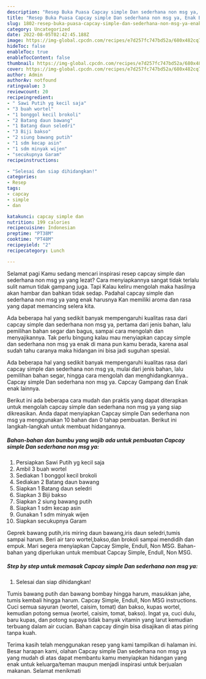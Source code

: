 ```yaml
---
description: "Resep Buka Puasa Capcay simple Dan sederhana non msg ya, Enak Banget"
title: "Resep Buka Puasa Capcay simple Dan sederhana non msg ya, Enak Banget"
slug: 1802-resep-buka-puasa-capcay-simple-dan-sederhana-non-msg-ya-enak-banget
category: Uncategorized
date: 2022-08-05T02:42:45.188Z
image: https://img-global.cpcdn.com/recipes/e7d257fc747bd52a/680x482cq70/capcay-simple-dan-sederhana-non-msg-ya-foto-resep-utama.jpg
hideToc: false
enableToc: true
enableTocContent: false
thumbnail: https://img-global.cpcdn.com/recipes/e7d257fc747bd52a/680x482cq70/capcay-simple-dan-sederhana-non-msg-ya-foto-resep-utama.jpg
cover: https://img-global.cpcdn.com/recipes/e7d257fc747bd52a/680x482cq70/capcay-simple-dan-sederhana-non-msg-ya-foto-resep-utama.jpg
author: Admin
authorAv: notfound
ratingvalue: 3
reviewcount: 20
recipeingredient:
- " Sawi Putih yg kecil saja"
- "3 buah wortel"
- "1 bonggol kecil brokoli"
- "2 Batang daun bawang"
- "1 Batang daun seledri"
- "3 Biji bakso"
- "2 siung bawang putih"
- "1 sdm kecap asin"
- "1 sdm minyak wijen"
- "secukupnya Garam"
recipeinstructions:

- "Selesai dan siap dihidangkan!"
categories:
- Resep
tags:
- capcay
- simple
- dan

katakunci: capcay simple dan 
nutrition: 199 calories
recipecuisine: Indonesian
preptime: "PT38M"
cooktime: "PT48M"
recipeyield: "2"
recipecategory: Lunch

---
```



Selamat pagi Kamu sedang mencari inspirasi resep capcay simple dan sederhana non msg ya yang lezat? Cara menyiapkannya sangat tidak terlalu sulit namun tidak gampang juga. Tapi Kalau keliru mengolah maka hasilnya akan hambar dan bahkan tidak sedap. Padahal capcay simple dan sederhana non msg ya yang enak harusnya Kan memiliki aroma dan rasa yang dapat memancing selera kita.


Ada beberapa hal yang sedikit banyak mempengaruhi kualitas rasa dari capcay simple dan sederhana non msg ya, pertama dari jenis bahan, lalu pemilihan bahan segar dan bagus, sampai cara mengolah dan menyajikannya. Tak perlu bingung kalau mau menyiapkan capcay simple dan sederhana non msg ya enak di mana pun kamu berada, karena asal sudah tahu caranya maka hidangan ini bisa jadi suguhan spesial.

Ada beberapa hal yang sedikit banyak mempengaruhi kualitas rasa dari capcay simple dan sederhana non msg ya, mulai dari jenis bahan, lalu pemilihan bahan segar, hingga cara mengolah dan menghidangkannya.. Capcay simple Dan sederhana non msg ya. Capcay Gampang dan Enak enak lainnya.


Berikut ini ada beberapa cara mudah dan praktis yang dapat diterapkan untuk mengolah capcay simple dan sederhana non msg ya yang siap dikreasikan. Anda dapat menyiapkan Capcay simple Dan sederhana non msg ya menggunakan 10 bahan dan 0 tahap pembuatan. Berikut ini langkah-langkah untuk membuat hidangannya.

<!--inarticleads1-->

##### Bahan-bahan dan bumbu yang wajib ada untuk pembuatan Capcay simple Dan sederhana non msg ya:

1. Persiapkan  Sawi Putih yg kecil saja
1. Ambil 3 buah wortel
1. Sediakan 1 bonggol kecil brokoli
1. Sediakan 2 Batang daun bawang
1. Siapkan 1 Batang daun seledri
1. Siapkan 3 Biji bakso
1. Siapkan 2 siung bawang putih
1. Siapkan 1 sdm kecap asin
1. Gunakan 1 sdm minyak wijen
1. Siapkan secukupnya Garam


Geprek bawang putih,iris miring daun bawang,iris daun seledri,tumis sampai harum. Beri air taro wortel,bakso,dan brokoli sampai mendidih dan empuk. Mari segera menyiapkan Capcay Simple, Endull, Non MSG. Bahan-bahan yang diperlukan untuk membuat Capcay Simple, Endull, Non MSG. 

<!--inarticleads2-->

##### Step by step untuk memasak Capcay simple Dan sederhana non msg ya:


1. Selesai dan siap dihidangkan!

Tumis bawang putih dan bawang bombay hingga harum, masukkan jahe, tumis kembali hingga harum. Capcay Simple, Endull, Non MSG instructions. Cuci semua sayuran (wortel, caisim, tomat) dan bakso, kupas wortel, kemudian potong semua (wortel, caisim, tomat, bakso). Ingat ya, cuci dulu, baru kupas, dan potong supaya tidak banyak vitamin yang larut kemudian terbuang dalam air cucian. Bahan capcay dingin bisa disajikan di atas piring tanpa kuah. 

Terima kasih telah menggunakan resep yang kami tampilkan di halaman ini. Besar harapan kami, olahan Capcay simple Dan sederhana non msg ya yang mudah di atas dapat membantu kamu menyiapkan hidangan yang enak untuk keluarga/teman maupun menjadi inspirasi untuk berjualan makanan. Selamat menikmati
